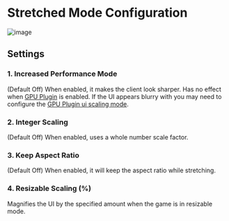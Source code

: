 # Stretched Mode Configuration

![image](https://raw.githubusercontent.com/runelite/wiki/master/img/Stretched-Mode-example.gif)

## Settings

### 1. Increased Performance Mode

(Default Off) When enabled, it makes the client look sharper. Has no effect when [GPU Plugin](https://github.com/runelite/runelite/wiki/GPU#ui-scaling-mode) is enabled. If the UI appears blurry with you may need to configure the [GPU Plugin ui scaling mode](https://github.com/runelite/runelite/wiki/GPU#ui-scaling-mode).

### 2. Integer Scaling

(Default Off) When enabled, uses a whole number scale factor.

### 3. Keep Aspect Ratio

(Default Off) When enabled, it will keep the aspect ratio while stretching.

### 4. Resizable Scaling (%)

Magnifies the UI by the specified amount when the game is in resizable mode.